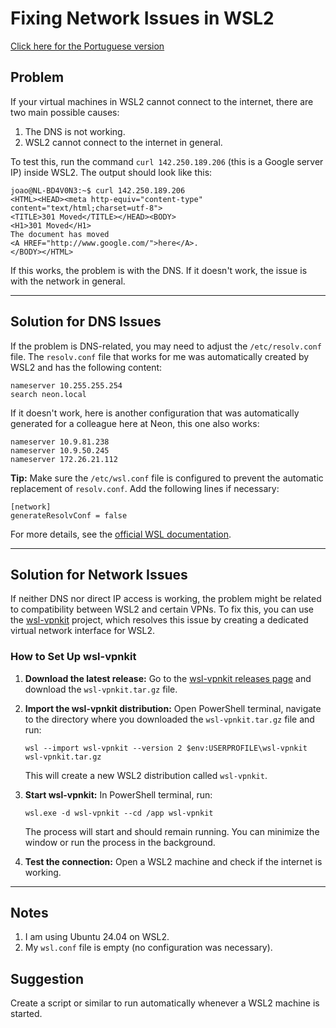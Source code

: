 
# Fixing Network Issues in WSL2

[Click here for the Portuguese version](README.md)

## Problem

If your virtual machines in WSL2 cannot connect to the internet, there are two main possible causes:

1. The DNS is not working.
2. WSL2 cannot connect to the internet in general.

To test this, run the command `curl 142.250.189.206` (this is a Google server IP) inside WSL2. The output should look like this:

```
joao@NL-BD4V0N3:~$ curl 142.250.189.206
<HTML><HEAD><meta http-equiv="content-type" content="text/html;charset=utf-8">
<TITLE>301 Moved</TITLE></HEAD><BODY>
<H1>301 Moved</H1>
The document has moved
<A HREF="http://www.google.com/">here</A>.
</BODY></HTML>
```

If this works, the problem is with the DNS. If it doesn't work, the issue is with the network in general.

---

## Solution for DNS Issues

If the problem is DNS-related, you may need to adjust the `/etc/resolv.conf` file. The `resolv.conf` file that works for me was automatically created by WSL2 and has the following content:

```
nameserver 10.255.255.254
search neon.local
```

If it doesn't work, here is another configuration that was automatically generated for a colleague here at Neon, this one also works:

```
nameserver 10.9.81.238
nameserver 10.9.50.245
nameserver 172.26.21.112
```

**Tip:**
Make sure the `/etc/wsl.conf` file is configured to prevent the automatic replacement of `resolv.conf`. Add the following lines if necessary:

```
[network]
generateResolvConf = false
```

For more details, see the [official WSL documentation](https://docs.microsoft.com/en-us/windows/wsl/wsl-config#wslconf).

---

## Solution for Network Issues

If neither DNS nor direct IP access is working, the problem might be related to compatibility between WSL2 and certain VPNs. To fix this, you can use the [wsl-vpnkit](https://github.com/sakai135/wsl-vpnkit) project, which resolves this issue by creating a dedicated virtual network interface for WSL2.

### How to Set Up wsl-vpnkit

1. **Download the latest release:**
   Go to the [wsl-vpnkit releases page](https://github.com/sakai135/wsl-vpnkit/releases/latest) and download the `wsl-vpnkit.tar.gz` file.

2. **Import the wsl-vpnkit distribution:**
   Open PowerShell terminal, navigate to the directory where you downloaded the `wsl-vpnkit.tar.gz` file and run:
   ```
   wsl --import wsl-vpnkit --version 2 $env:USERPROFILE\wsl-vpnkit wsl-vpnkit.tar.gz
   ```
   This will create a new WSL2 distribution called `wsl-vpnkit`.

3. **Start wsl-vpnkit:**
   In PowerShell terminal, run:
   ```
   wsl.exe -d wsl-vpnkit --cd /app wsl-vpnkit
   ```
   The process will start and should remain running. You can minimize the window or run the process in the background.

4. **Test the connection:**
   Open a WSL2 machine and check if the internet is working.

---

## Notes

1. I am using Ubuntu 24.04 on WSL2.
2. My `wsl.conf` file is empty (no configuration was necessary).

## Suggestion

Create a script or similar to run automatically whenever a WSL2 machine is started.
